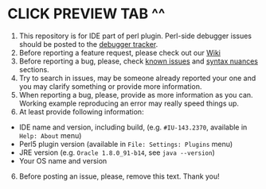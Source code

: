 # CLICK PREVIEW TAB ^^
1. This repository is for IDE part of perl plugin. Perl-side debugger issues should be posted to the [debugger tracker](https://github.com/hurricup/Perl5-IDEA-Debugger/issues).
2. Before reporting a feature request, please check out our [Wiki](https://github.com/hurricup/Perl5-IDEA/wiki)
3. Before reporting a bug, please, check [known issues](https://github.com/hurricup/Perl5-IDEA/wiki/Known-issues) and [syntax nuances](https://github.com/hurricup/Perl5-IDEA/wiki/Perl-syntax-nuances) sections.
4. Try to search in issues, may be someone already reported your one and you may clarify something or provide more information.
5. When reporting a bug, please, provide as more information as you can. Working example reproducing an error may really speed things up.
5. At least provide following information:
  * IDE name and version, including build, (e.g. `#IU-143.2370`, available in `Help: About` menu)
  * Perl5 plugin version (available in `File: Settings: Plugins` menu)
  * JRE version (e.g. `Oracle 1.8.0_91-b14`, see `java --version`)
  * Your OS name and version
6. Before posting an issue, please, remove this text. Thank you!
